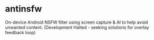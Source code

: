 # antinsfw
On-device Android NSFW filter using screen capture &amp; AI to help avoid unwanted content. (Development Halted - seeking solutions for overlay feedback loop)
